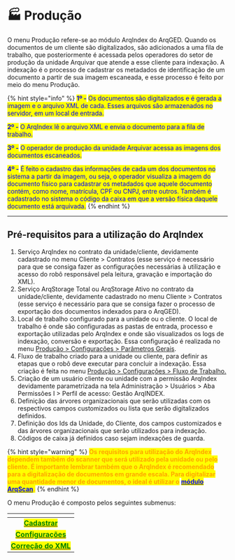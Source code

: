 # 🏭 Produção

O menu Produção refere-se ao módulo ArqIndex do ArqGED. Quando os documentos de um cliente são digitalizados, são adicionados a uma fila de trabalho, que posteriormente é acessada pelos operadores do setor de produção da unidade Arquivar que atende a esse cliente para indexação. A indexação é o processo de cadastrar os metadados de identificação de um documento a partir de sua imagem escaneada, e esse processo é feito por meio do menu Produção.&#x20;

{% hint style="info" %}
<mark style="color:blue;">**1º -**</mark> <mark style="color:blue;"></mark><mark style="color:blue;">Os documentos são digitalizados e é gerada a imagem e o arquivo XML de cada. Esses arquivos são armazenados no servidor, em um local de entrada.</mark>    &#x20;

<mark style="color:blue;">**2º -**</mark> <mark style="color:blue;"></mark><mark style="color:blue;">O ArqIndex lê o arquivo XML e envia o documento para a fila de trabalho.</mark> &#x20;

<mark style="color:blue;">**3º -**</mark> <mark style="color:blue;"></mark><mark style="color:blue;">O operador de produção da unidade Arquivar acessa as imagens dos documentos escaneados.</mark> &#x20;

<mark style="color:blue;">**4º -**</mark> <mark style="color:blue;"></mark><mark style="color:blue;">É feito o cadastro das informações de cada um dos documentos no sistema a partir da imagem, ou seja, o operador visualiza a imagem do documento físico para cadastrar os metadados que aquele documento contém, como nome, matrícula, CPF ou CNPJ, entre outros. Também é cadastrado no sistema o código da caixa em que a versão física daquele documento está arquivada.</mark>  &#x20;
{% endhint %}

***

## &#x20;Pré-requisitos para a utilização do ArqIndex&#x20;

1. Serviço ArqIndex no contrato da unidade/cliente, devidamente cadastrado no menu Cliente > Contratos (esse serviço é necessário para que se consiga fazer as configurações necessárias à utilização e acesso do robô responsável pela leitura, gravação e importação do XML). &#x20;
2. Serviço ArqStorage Total ou ArqStorage Ativo no contrato da unidade/cliente, devidamente cadastrado no menu Cliente > Contratos (esse serviço é necessário para que se consiga fazer o processo de exportação dos documentos indexados para o ArqGED).&#x20;
3. Local de trabalho configurado para a unidade ou o cliente. O local de trabalho é onde são configuradas as pastas de entrada, processo e exportação utilizadas pelo ArqIndex e onde são visualizados os logs de indexação, conversão e exportação. Essa configuração é realizada no menu [Produção > Configurações > Parâmetros Gerais](configuracoes/parametros-gerais.md).
4. Fluxo de trabalho criado para a unidade ou cliente, para definir as etapas que o robô deve executar para concluir a indexação. Essa criação é feita no menu [Produção > Configurações > Fluxo de Trabalho.](configuracoes/fluxo-de-trabalho.md)
5. Criação de um usuário cliente ou unidade com a permissão ArqIndex devidamente parametrizada na tela Administração > Usuários > Aba Permissões I > Perfil de acesso: Gestão ArqINDEX.
6. Definição das árvores organizacionais que serão utilizadas com os respectivos campos customizados ou lista que serão digitalizados definidos.
7. Definição dos Ids da Unidade, do Cliente, dos campos customizados e das árvores organizacionais que serão utilizados para indexação.
8. Códigos de caixa já definidos caso sejam indexações de guarda.

{% hint style="warning" %}
<mark style="color:orange;">**Os requisitos para utilização do ArqIndex dependem também do scanner que será utilizado pela unidade ou pelo cliente. É importante lembrar também que o ArqIndex é recomendado para a digitalização de documentos em grande escala. Para digitalizar uma quantidade menor de documentos, o ideal é utilizar o**</mark> [<mark style="color:blue;">**módulo ArqScan**</mark>](../documento/explorar/modulo-arqscan.md)<mark style="color:orange;">**.**</mark>
{% endhint %}

O menu Produção é composto pelos seguintes submenus:

<table data-view="cards"><thead><tr><th align="center"></th></tr></thead><tbody><tr><td align="center"><a href="cadastrar.md"><mark style="color:green;"><strong>Cadastrar</strong></mark></a></td></tr><tr><td align="center"><a href="configuracoes/"><mark style="color:green;"><strong>Configurações</strong></mark></a></td></tr><tr><td align="center"><a href="correcao-do-xml.md"><mark style="color:green;"><strong>Correção do XML</strong></mark></a></td></tr></tbody></table>
